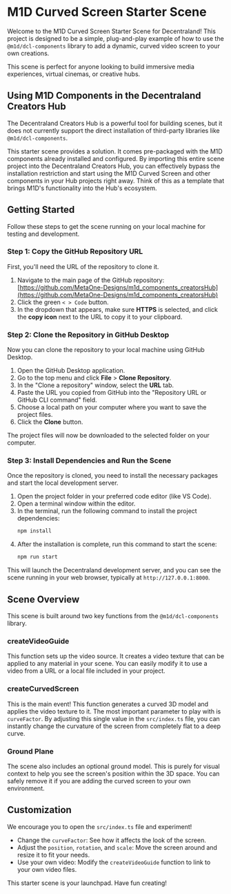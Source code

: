 # M1D Curved Screen Starter Scene

Welcome to the M1D Curved Screen Starter Scene for Decentraland! This project is designed to be a simple, plug-and-play example of how to use the `@m1d/dcl-components` library to add a dynamic, curved video screen to your own creations.

This scene is perfect for anyone looking to build immersive media experiences, virtual cinemas, or creative hubs.

## Using M1D Components in the Decentraland Creators Hub

The Decentraland Creators Hub is a powerful tool for building scenes, but it does not currently support the direct installation of third-party libraries like `@m1d/dcl-components`.

This starter scene provides a solution. It comes pre-packaged with the M1D components already installed and configured. By importing this entire scene project into the Decentraland Creators Hub, you can effectively bypass the installation restriction and start using the M1D Curved Screen and other components in your Hub projects right away. Think of this as a template that brings M1D's functionality into the Hub's ecosystem.

## Getting Started

Follow these steps to get the scene running on your local machine for testing and development.

### Step 1: Copy the GitHub Repository URL

First, you'll need the URL of the repository to clone it.

1.  Navigate to the main page of the GitHub repository: [https://github.com/MetaOne-Designs/m1d_components_creatorsHub](https://github.com/MetaOne-Designs/m1d_components_creatorsHub)
2.  Click the green `< > Code` button.
3.  In the dropdown that appears, make sure **HTTPS** is selected, and click the **copy icon** next to the URL to copy it to your clipboard.

### Step 2: Clone the Repository in GitHub Desktop

Now you can clone the repository to your local machine using GitHub Desktop.

1.  Open the GitHub Desktop application.
2.  Go to the top menu and click **File** > **Clone Repository**.
3.  In the "Clone a repository" window, select the **URL** tab.
4.  Paste the URL you copied from GitHub into the "Repository URL or GitHub CLI command" field.
5.  Choose a local path on your computer where you want to save the project files.
6.  Click the **Clone** button.

The project files will now be downloaded to the selected folder on your computer.

### Step 3: Install Dependencies and Run the Scene

Once the repository is cloned, you need to install the necessary packages and start the local development server.

1.  Open the project folder in your preferred code editor (like VS Code).
2.  Open a terminal window within the editor.
3.  In the terminal, run the following command to install the project dependencies:
    ```bash
    npm install
    ```
4.  After the installation is complete, run this command to start the scene:
    ```bash
    npm run start
    ```

This will launch the Decentraland development server, and you can see the scene running in your web browser, typically at `http://127.0.0.1:8000`.

## Scene Overview

This scene is built around two key functions from the `@m1d/dcl-components` library.

### createVideoGuide

This function sets up the video source. It creates a video texture that can be applied to any material in your scene. You can easily modify it to use a video from a URL or a local file included in your project.

### createCurvedScreen

This is the main event! This function generates a curved 3D model and applies the video texture to it. The most important parameter to play with is `curveFactor`. By adjusting this single value in the `src/index.ts` file, you can instantly change the curvature of the screen from completely flat to a deep curve.

### Ground Plane

The scene also includes an optional ground model. This is purely for visual context to help you see the screen's position within the 3D space. You can safely remove it if you are adding the curved screen to your own environment.

## Customization

We encourage you to open the `src/index.ts` file and experiment!

* Change the `curveFactor`: See how it affects the look of the screen.
* Adjust the `position`, `rotation`, and `scale`: Move the screen around and resize it to fit your needs.
* Use your own video: Modify the `createVideoGuide` function to link to your own video files.

This starter scene is your launchpad. Have fun creating!
